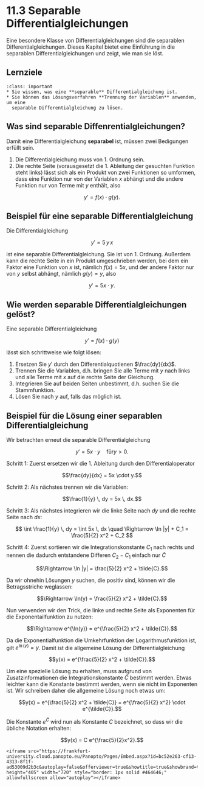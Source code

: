 # 11.3 Separable Differentialgleichungen

Eine besondere Klasse von Differentialgleichungen sind die separablen
Differentialgleichungen. Dieses Kapitel bietet eine Einführung in die separablen
Differentialgleichungen und zeigt, wie man sie löst.

## Lernziele 

```{admonition} Lernziele
:class: important
* Sie wissen, was eine **separable** Differentialgleichung ist.
* Sie können das Lösungsverfahren **Trennung der Variablen** anwenden, um eine
  separable Differentialgleichung zu lösen.
```

## Was sind separable Diffenrentialgleichungen?

Damit eine Differentialgleichung **separabel** ist, müssen zwei Bedigungen erfüllt sein.

1. Die Differentialgleichung muss von 1. Ordnung sein.
2. Die rechte Seite (vorausgesetzt die 1. Ableitung der gesuchten Funktion steht
   links) lässt sich als ein Produkt von zwei Funktionen so umformen, dass eine
   Funktion nur von der Variablen $x$ abhängt und die andere Funktion nur von
   Terme mit $y$ enthält, also

$$y' = f(x)\cdot g(y).$$

## Beispiel für eine separable Differentialgleichung

Die Differentialgleichung

$$y'= 5\, y \, x$$

ist eine separable Differentialgleichung. Sie ist von 1. Ordnung. Außerdem kann
die rechte Seite in ein Produkt umgeschrieben werden, bei dem ein Faktor eine
Funktion von $x$ ist, nämlich $f(x) = 5x$, und der andere Faktor nur von $y$
selbst abhängt, nämlich $g(y)=y$, also

$$y' = 5x \cdot y.$$


## Wie werden separable Differentialgleichungen gelöst?

Eine separable Differentialgleichung

$$y' = f(x)\cdot g(y)$$

lässt sich schrittweise wie folgt lösen:

1. Ersetzen Sie $y'$ durch den Differentialquotienen $\frac{dy}{dx}$.
2. Trennen Sie die Variablen, d.h. bringen Sie alle Terme mit $y$ nach links und
   alle Terme mit $x$ auf die rechte Seite der Gleichung.
3. Integrieren Sie auf beiden Seiten unbestimmt, d.h. suchen Sie die
   Stammfunktion.
4. Lösen Sie nach $y$ auf, falls das möglich ist.

## Beispiel für die Lösung einer separablen Differentialgleichung

Wir betrachten erneut die separable Differentialgleichung

$$y' = 5x \cdot y \quad \text{für} y>0.$$

Schritt 1: Zuerst ersetzen wir die 1. Ableitung durch den Differentialoperator

$$\frac{dy}{dx} = 5x \cdot y.$$

Schritt 2: Als nächstes trennen wir die Variablen:

$$\frac{1}{y} \, dy = 5x \, dx.$$

Schritt 3: Als nächstes integrieren wir die linke Seite nach $dy$ und die rechte Seite nach $dx$:

$$
\int \frac{1}{y} \, dy = \int 5x \, dx \quad 
\Rightarrow  \ln |y| + C_1 = \frac{5}{2} x^2 + C_2
$$

Schritt 4: Zuerst sortieren wir die Integrationskonstante $C_1$ nach rechts und nennen die dadurch entstandene Differen $C_2 - C_1$ einfach nur $\tilde{C}$

$$\Rightarrow  \ln |y| = \frac{5}{2} x^2 + \tilde{C}.$$

Da wir ohnehin Lösungen $y$ suchen, die positiv sind, können wir die Betragsstriche weglassen:

$$\Rightarrow  \ln(y) = \frac{5}{2} x^2 + \tilde{C}.$$

Nun verwenden wir den Trick, die linke und rechte Seite als Exponenten für die
Exponentailfunktion zu nutzen:

$$\Rightarrow e^{\ln(y)} = e^{\frac{5}{2} x^2 + \tilde{C}}.$$

Da die Exponentialfunktion die Umkehrfunktion der Logarithmusfunktion ist, gilt
$e^{\ln(y)} =y$. Damit ist die allgemeine Lösung der Differentialgleichung

$$y(x) = e^{\frac{5}{2} x^2 + \tilde{C}}.$$

Um eine spezielle Lösung zu erhalten, muss aufgrund von Zusatzinformationen die
Integrationskonstante $\tilde{C}$ bestimmt werden. Etwas leichter kann die
Konstante bestimmt werden, wenn sie nicht im Exponenten ist. Wir schreiben daher
die allgemeine Lösung noch etwas um:

$$y(x) = e^{\frac{5}{2} x^2 + \tilde{C}} = e^{\frac{5}{2} x^2} \cdot
e^{\tilde{C}}.$$

Die Konstante $e^{\tilde{C}}$ wird nun als Konstante $C$ bezeichnet, so dass wir
die übliche Notation erhalten:

$$y(x) = C e^{\frac{5}{2}x^2}.$$

```{dropdown} Video zu "Lösung separable Differentialgleichung"
<iframe src="https://frankfurt-university.cloud.panopto.eu/Panopto/Pages/Embed.aspx?id=bc52e263-cf13-4313-8f1f-ad53009d2b3c&autoplay=false&offerviewer=true&showtitle=true&showbrand=true&captions=false&interactivity=all" height="405" width="720" style="border: 1px solid #464646;" allowfullscreen allow="autoplay"></iframe>
```

